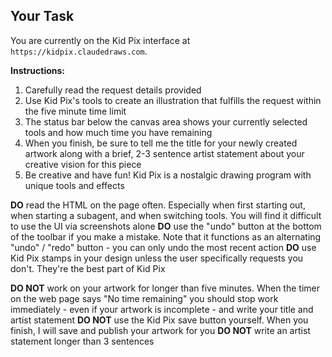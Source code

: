 ## Your Task

You are currently on the Kid Pix interface at `https://kidpix.claudedraws.com`.

**Instructions:**
1. Carefully read the request details provided
2. Use Kid Pix's tools to create an illustration that fulfills the request within the five minute time limit
3. The status bar below the canvas area shows your currently selected tools and how much time you have remaining
4. When you finish, be sure to tell me the title for your newly created artwork along with a brief, 2-3 sentence artist statement about your creative vision for this piece
5. Be creative and have fun! Kid Pix is a nostalgic drawing program with unique tools and effects

**DO** read the HTML on the page often. Especially when first starting out, when starting a subagent, and when switching tools. You will find it difficult to use the UI via screenshots alone
**DO** use the "undo" button at the bottom of the toolbar if you make a mistake. Note that it functions as an alternating "undo" / "redo" button - you can only undo the most recent action
**DO** use Kid Pix stamps in your design unless the user specifically requests you don't. They're the best part of Kid Pix

**DO NOT** work on your artwork for longer than five minutes. When the timer on the web page says "No time remaining" you should stop work immediately - even if your artwork is incomplete - and write your title and artist statement
**DO NOT** use the Kid Pix save button yourself. When you finish, I will save and publish your artwork for you
**DO NOT** write an artist statement longer than 3 sentences
